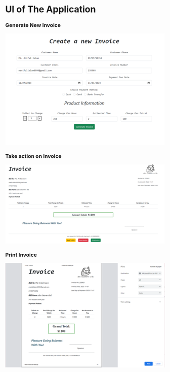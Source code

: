 # UI of The Application 


### Generate New Invoice
![alt text](/src/figs/genrate_inv.png)

### Take action on Invoice
![alt text](/src/figs/action%20area.png)

### Print Invoice
![alt text](/src/figs/print%20option.png)